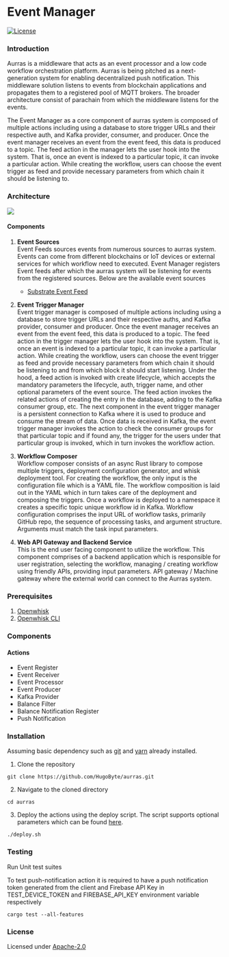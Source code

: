 # Event Manager

[![License](https://img.shields.io/badge/license-Apache--2.0-blue.svg)](http://www.apache.org/licenses/LICENSE-2.0)

### Introduction
Aurras is a middleware that acts as an event processor and a low code workflow orchestration platform. Aurras is being pitched as a next-generation system for enabling decentralized push notification. This middleware solution listens to events from blockchain applications and propagates them to a registered pool of MQTT brokers. The broader architecture consist of parachain from which the middleware listens for the events.

The Event Manager as a core component of aurras system is composed of multiple actions including using a database to store trigger URLs and their respective auth, and Kafka provider, consumer, and producer. Once the event manager receives an event from the event feed, this data is produced to a topic. The feed action in the manager lets the user hook into the system. That is, once an event is indexed to a particular topic, it can invoke a particular action. While creating the workflow, users can choose the event trigger as feed and provide necessary parameters from which chain it should be listening to.

### Architecture
![](https://storage.googleapis.com/hugobyte-2.appspot.com/aurras.png)

#### Components
1. **Event Sources**  
Event Feeds sources events from numerous sources to aurras system. Events can come from different blockchains or IoT devices or external services for which workflow need to executed. Event Manager registers Event feeds after which the aurras system will be listening for events from the registered sources. Below are the available event sources

    * [Substrate Event Feed](https://github.com/HugoByte/aurras-event-feed-substrate-js)

2. **Event Trigger Manager**  
Event trigger manager is composed of multiple actions including using a database to store trigger URLs and their respective auths, and Kafka provider, consumer and producer. Once the event manager receives an event from the event feed, this data is produced to a topic. The feed action in the trigger manager lets the user hook into the system. That is,  once an event is indexed to a particular topic, it can invoke a particular action. While creating the workflow, users can choose the event trigger as feed and provide necessary parameters from which chain it should be listening to and from which block it should start listening. Under the hood, a feed action is invoked with create lifecycle, which accepts the mandatory parameters the lifecycle, auth, trigger name, and other optional parameters of the event source. The feed action invokes the related actions of creating the entry in the database, adding to the Kafka consumer group, etc. The next component in the event trigger manager is a persistent connection to Kafka where it is used to produce and consume the stream of data. Once data is received in Kafka, the event trigger manager invokes the action to check the consumer groups for that particular topic and if found any, the trigger for the users under that particular group is invoked, which in turn invokes the workflow action.  

3. **Workflow Composer**  
Workflow composer consists of an async Rust library to compose multiple triggers, deployment configuration generator, and whisk deployment tool. For creating the workflow, the only input is the configuration file which is a YAML file. The workflow composition is laid out in the YAML which in turn takes care of the deployment and composing the triggers. Once a workflow is deployed to a namespace it creates a specific topic unique workflow id in Kafka. Workflow configuration comprises the input URL of workflow tasks, primarily GitHub repo, the sequence of processing tasks, and argument structure. Arguments must match the task input parameters.  

4. **Web API Gateway and Backend Service**   
This is the end user facing component to utilize the workflow. This component comprises of a backend application which is responsible for user registration, selecting the workflow, managing / creating workflow using friendly APIs, providing input parameters. API gateway / Machine gateway where the external world can connect to the Aurras system.

### Prerequisites

1. [Openwhisk](http://openwhisk.apache.org/)
2. [Openwhisk CLI](https://github.com/apache/openwhisk-cli)

### Components

#### Actions

* Event Register
* Event Receiver
* Event Processor
* Event Producer
* Kafka Provider
* Balance Filter
* Balance Notification Register
* Push Notification

### Installation

Assuming basic dependency such as [git](https://git-scm.com/) and [yarn](https://yarnpkg.com/) already installed.

1. Clone the repository

```text
git clone https://github.com/HugoByte/aurras.git
```

  2. Navigate to the cloned directory

```text
cd aurras
```

  3. Deploy the actions using the deploy script. The script supports optional parameters which can be found [here](./docs/configuration.md).

```text
./deploy.sh
```
### Testing

Run Unit test suites

To test push-notification action it is required to have a push notification token generated from the client and Firebase API Key in TEST_DEVICE_TOKEN and FIREBASE_API_KEY environment variable respectively  

```text
cargo test --all-features
```

### License

Licensed under [Apache-2.0](https://github.com/HugoByte/aurras-documentation/tree/f07f6727f0cb01cccf04f15ec446e2d310ca1cb9/components/event-feed/substrate-event-feed/LICENSE/README.md)
